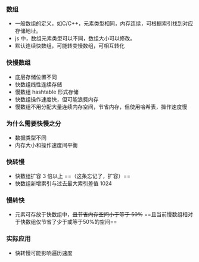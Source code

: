 ### 数组
- 一般数组的定义，如C/C++，元素类型相同，内存连续，可根据索引找到对应存储地址。
- js 中，数组元素类型可以不同，数组大小可以修改。
- 默认连续快数组，可能转变慢数组，可相互转化


### 快慢数组
- 底层存储位置不同
- 快数组线性连续存储
- 慢数组 hashtable 形式存储
- 快数组操作速度快，但可能浪费内存
- 慢数组不用分配大量连续内存空间，节省内存，但使用哈希表，操作速度慢


### 为什么需要快慢之分
- 数据类型不同
- 内存大小和操作速度间平衡


### 快转慢
- 快数组扩容 3 倍以上 ==（这条忘记了，扩容）==
- 快数组新增索引与过去最大索引差值 1024

### 慢转快

- 元素可存放于快数组中，~~且节省内存空间小于等于 50%~~ ==且当前慢数组相对于快数组仅节省了少于或等于50%的空间==

### 实际应用

- 快转慢可能影响遍历速度